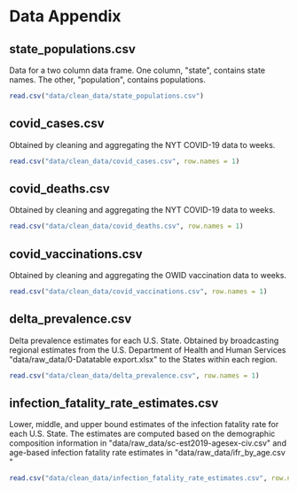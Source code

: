 # Data Appendix

## state_populations.csv

Data for a two column data frame. One column, "state", contains state names. The other, "population", contains populations.

```R
read.csv("data/clean_data/state_populations.csv")
```

## covid_cases.csv

Obtained by cleaning and aggregating the NYT COVID-19 data to weeks. 

```R
read.csv("data/clean_data/covid_cases.csv", row.names = 1)
```

## covid_deaths.csv

Obtained by cleaning and aggregating the NYT COVID-19 data to weeks. 

```R
read.csv("data/clean_data/covid_deaths.csv", row.names = 1)
```

## covid_vaccinations.csv

Obtained by cleaning and aggregating the OWID vaccination data to weeks. 

```R
read.csv("data/clean_data/covid_vaccinations.csv", row.names = 1)
```

## delta_prevalence.csv

Delta prevalence estimates for each U.S. State. Obtained by broadcasting regional estimates from the U.S. Department of Health and Human Services "data/raw_data/0-Datatable export.xlsx" to the States within each region.

```R
read.csv("data/clean_data/delta_prevalence.csv", row.names = 1)
```

## infection_fatality_rate_estimates.csv

Lower, middle, and upper bound estimates of the infection fatality rate for each U.S. State. The estimates are computed based on the demographic composition information in "data/raw_data/sc-est2019-agesex-civ.csv" and age-based infection fatality rate estimates in "data/raw_data/ifr_by_age.csv "

```R
read.csv("data/clean_data/infection_fatality_rate_estimates.csv", row.names = 1)
```

